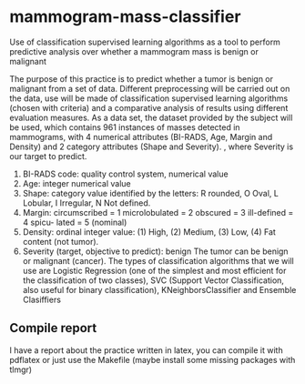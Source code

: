 # mammogram-mass-classifier
Use of classification supervised learning algorithms as a tool to perform predictive analysis over whether a mammogram mass is benign or malignant

The purpose of this practice is to predict whether a tumor is benign or malignant from a set of data. Different preprocessing will be carried out on the data, use will be made of classification supervised learning algorithms (chosen with criteria) and a comparative analysis of results using different evaluation measures. As a data set, the dataset provided by the subject will be used, which contains 961 instances of masses detected in mammograms, with 4 numerical attributes (BI-RADS, Age, Margin and Density) and 2 category attributes (Shape and Severity). , where Severity is our target to predict.
1. BI-RADS code: quality control system, numerical value
2. Age: integer numerical value
3. Shape: category value identified by the letters: R rounded, O Oval, L Lobular, I Irregular, N Not defined.
4. Margin: circumscribed = 1 microlobulated = 2 obscured = 3 ill-defined = 4 spicu- lated = 5 (nominal)
5. Density: ordinal integer value: (1) High, (2) Medium, (3) Low, (4) Fat content (not tumor).
6. Severity (target, objective to predict): benign The tumor can be benign or malignant (cancer).
The types of classification algorithms that we will use are Logistic Regression (one of the simplest and most efficient for the classification of two classes), SVC (Support Vector Classification, also useful for binary classification), KNeighborsClassifier and Ensemble Clasiffiers


## Compile report

I have a report about the practice written in latex, you can compile it with pdflatex or just use the Makefile (maybe install some missing packages with tlmgr)